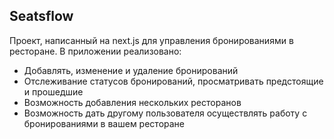 ## Seatsflow

Проект, написанный на next.js для управления бронированиями в ресторане. В приложении реализовано:

- Добавлять, изменение и удаление бронирований
- Отслеживание статусов бронирований, просматривать предстоящие и прошедшие
- Возможность добавления нескольких ресторанов
- Возможность дать другому пользователя осуществлять работу с бронированиями в вашем ресторане
